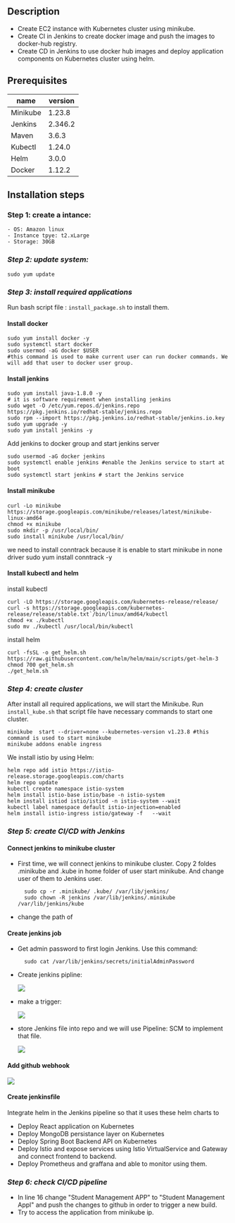 ## Description
- Create EC2 instance with Kubernetes cluster using minikube.
- Create CI in Jenkins to create docker image and push the images to docker-hub registry.
- Create CD in Jenkins to use docker hub images and deploy application components on Kubernetes cluster using helm.
## Prerequisites
| name  | version |
| ------------- | ------------- |
|  Minikube | 1.23.8    |
| Jenkins     |  2.346.2 |
| Maven      |  3.6.3     |
| Kubectl     | 1.24.0    |
| Helm         | 3.0.0     |
| Docker      | 1.12.2    |
## Installation steps
### Step 1: create a intance: 
    - OS: Amazon linux
    - Instance tpye: t2.xLarge
    - Storage: 30GB

### _Step 2: update system:_
	sudo yum update
### _Step 3: install required applications_
Run bash script file : `install_package.sh` to install them.
#### Install docker
	sudo yum install docker -y
	sudo systemctl start docker
	sudo usermod -aG docker $USER 
	#this command is used to make current user can run docker commands. We will add that user to docker user group.
#### Install jenkins

	sudo yum install java-1.8.0 -y 
	# it is software requirement when installing jenkins
	sudo wget -O /etc/yum.repos.d/jenkins.repo https://pkg.jenkins.io/redhat-stable/jenkins.repo 
 	sudo rpm --import https://pkg.jenkins.io/redhat-stable/jenkins.io.key
	sudo yum upgrade -y
	sudo yum install jenkins -y
Add jenkins to docker group and start jenkins server

	sudo usermod -aG docker jenkins 
	sudo systemctl enable jenkins #enable the Jenkins service to start at boot
	sudo systemctl start jenkins # start the Jenkins service
#### Install minikube

	curl -Lo minikube https://storage.googleapis.com/minikube/releases/latest/minikube-linux-amd64 
	chmod +x minikube
	sudo mkdir -p /usr/local/bin/
	sudo install minikube /usr/local/bin/
we need to install conntrack because it is enable to start minikube in none driver
	sudo yum install conntrack -y
#### Install kubectl and helm
install kubectl

	curl -LO https://storage.googleapis.com/kubernetes-release/release/
	curl -s https://storage.googleapis.com/kubernetes-release/release/stable.txt`/bin/linux/amd64/kubectl
	chmod +x ./kubectl
	sudo mv ./kubectl /usr/local/bin/kubectl

install helm 

	curl -fsSL -o get_helm.sh https://raw.githubusercontent.com/helm/helm/main/scripts/get-helm-3
	chmod 700 get_helm.sh
	./get_helm.sh
### _Step 4: create cluster_
After install all required applications, we will start the Minikube. Run `install_kube.sh` that script file have necessary commands to start one cluster.

	minikube  start --driver=none --kubernetes-version v1.23.8 #this command is used to start minikube
	minikube addons enable ingress
We install istio by using Helm:

	helm repo add istio https://istio-release.storage.googleapis.com/charts
	helm repo update
	kubectl create namespace istio-system
	helm install istio-base istio/base -n istio-system
	helm install istiod istio/istiod -n istio-system --wait
	kubectl label namespace default istio-injection=enabled
	helm install istio-ingress istio/gateway -f   --wait
### _Step 5: create CI/CD with Jenkins_
#### Connect jenkins to minikube cluster
- First time, we will connect jenkins to minikube cluster. Copy 2 foldes .minikube and .kube in home folder of user start minikube. And change user of them to Jenkins user.

		sudo cp -r .minikube/ .kube/ /var/lib/jenkins/
		sudo chown -R jenkins /var/lib/jenkins/.minikube /var/lib/jenkins/kube
- change the path of 

#### Create jenkins job
- Get admin password to first login Jenkins. Use this command:

		sudo cat /var/lib/jenkins/secrets/initialAdminPassword
- Create jenkins pipline:

	![](https://github.com/thangSu/thang-poc2/blob/master/data/MicrosoftTeams-image1%20(3).png)
- make a trigger:

	![](https://github.com/thangSu/thang-poc2/blob/master/data/MicrosoftTeams-image1%20(2).png)
- store Jenkins file into repo and we will use Pipeline: SCM to implement that file.

	![](https://github.com/thangSu/thang-poc2/blob/master/data/MicrosoftTeams-image1%20(1).png)
	
#### Add github webhook

![](https://github.com/thangSu/thang-poc2/blob/master/data/Annotation%202022-07-25%20155115.png)

#### Create jenkinsfile
Integrate helm in the Jenkins pipeline so that it uses these helm charts to

- Deploy React application on Kubernetes
- Deploy MongoDB persistance layer on Kubernetes
- Deploy Spring Boot Backend API on Kubernetes
- Deploy Istio and expose services using Istio VirtualService and Gateway and connect frontend to backend.
- Deploy Prometheus and graffana and able to monitor using them.
### _Step 6: check CI/CD pipeline_
- In line 16 change "Student Management APP" to "Student Management Appl" and push the changes to github in order to trigger a new build.
- Try to access the application from minikube ip.
